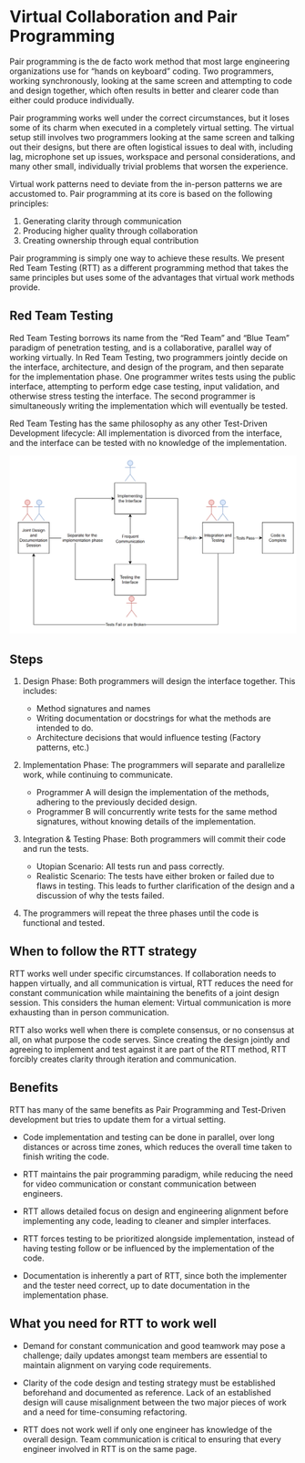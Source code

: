 # Virtual Collaboration and Pair Programming

Pair programming is the de facto work method that most large engineering organizations use for “hands on keyboard” coding. Two programmers, working synchronously, looking at the same screen and attempting to code and design together, which often results in better and clearer code than either could produce individually.

Pair programming works well under the correct circumstances, but it loses some of its charm when executed in a completely virtual setting. The virtual setup still involves two programmers looking at the same screen and talking out their designs, but there are often logistical issues to deal with, including lag, microphone set up issues, workspace and personal considerations, and many other small, individually trivial problems that worsen the experience.

Virtual work patterns need to deviate from the in-person patterns we are accustomed to. Pair programming at its core is based on the following principles:

1. Generating clarity through communication
2. Producing higher quality through collaboration
3. Creating ownership through equal contribution

Pair programming is simply one way to achieve these results. We present Red Team Testing (RTT) as a different programming method that takes the same principles but uses some of the advantages that virtual work methods provide.

## Red Team Testing

Red Team Testing borrows its name from the “Red Team” and “Blue Team” paradigm of penetration testing, and is a collaborative, parallel way of working virtually. In Red Team Testing, two programmers jointly decide on the interface, architecture, and design of the program, and then separate for the implementation phase. One programmer writes tests using the public interface, attempting to perform edge case testing, input validation, and otherwise stress testing the interface. The second programmer is simultaneously writing the implementation which will eventually be tested.

Red Team Testing has the same philosophy as any other Test-Driven Development lifecycle: All implementation is divorced from the interface, and the interface can be tested with no knowledge of the implementation.

![ptt-diagram](PTTdiagram.PNG)

## Steps

1. Design Phase: Both programmers will design the interface together. This includes:
    * Method signatures and names
    * Writing documentation or docstrings for what the methods are intended to do.
    * Architecture decisions that would influence testing (Factory patterns, etc.)

2. Implementation Phase: The programmers will separate and parallelize work, while continuing to communicate.
    * Programmer A will design the implementation of the methods, adhering to the previously decided design.
    * Programmer B will concurrently write tests for the same method signatures, without knowing details of the implementation.

3. Integration & Testing Phase: Both programmers will commit their code and run the tests.
    * Utopian Scenario: All tests run and pass correctly.
    * Realistic Scenario: The tests have either broken or failed due to flaws in testing. This leads to further clarification of the design and a discussion of why the tests failed.

4. The programmers will repeat the three phases until the code is functional and tested.

## When to follow the RTT strategy

RTT works well under specific circumstances. If collaboration needs to happen virtually, and all communication is virtual, RTT reduces the need for constant communication while maintaining the benefits of a joint design session. This considers the human element: Virtual communication is more exhausting than in person communication.

RTT also works well when there is complete consensus, or no consensus at all, on what purpose the code serves. Since creating the design jointly and agreeing to implement and test against it are part of the RTT method, RTT forcibly creates clarity through iteration and communication.

## Benefits

RTT has many of the same benefits as Pair Programming and Test-Driven development but tries to update them for a virtual setting.

* Code implementation and testing can be done in parallel, over long distances or across time zones, which reduces the overall time taken to finish writing the code.

* RTT maintains the pair programming paradigm, while reducing the need for video communication or constant communication between engineers.

* RTT allows detailed focus on design and engineering alignment before implementing any code, leading to cleaner and simpler interfaces.

* RTT forces testing to be prioritized alongside implementation, instead of having testing follow or be influenced by the implementation of the code.

* Documentation is inherently a part of RTT, since both the implementer and the tester need correct, up to date documentation in the implementation phase.

## What you need for RTT to work well

* Demand for constant communication and good teamwork may pose a challenge; daily updates amongst team members are essential to maintain alignment on varying code requirements.

* Clarity of the code design and testing strategy must be established beforehand and documented as reference. Lack of an established design will cause misalignment between the two major pieces of work and a need for time-consuming refactoring.

* RTT does not work well if only one engineer has knowledge of the overall design. Team communication is critical to ensuring that every engineer involved in RTT is on the same page.